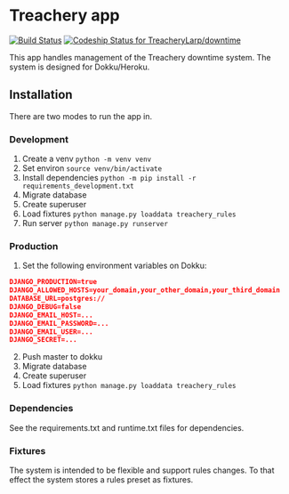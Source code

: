 # Treachery app #
[![Build Status](https://travis-ci.org/TreacheryLarp/downtime.svg?branch=master)](https://travis-ci.org/TreacheryLarp/downtime)
[ ![Codeship Status for TreacheryLarp/downtime](https://codeship.com/projects/c708dbd0-b06f-0133-9188-565ee1f98c10/status?branch=master)](https://codeship.com/projects/132663)

This app handles management of the Treachery downtime system. The system is designed for Dokku/Heroku.

## Installation ##
There are two modes to run the app in.

### Development
1. Create a venv `python -m venv venv`
2. Set environ `source venv/bin/activate`
3. Install dependencies `python -m pip install -r requirements_development.txt`
4. Migrate database
5. Create superuser
6. Load fixtures ```python manage.py loaddata treachery_rules```
7. Run server `python manage.py runserver`

### Production
1. Set the following environment variables on Dokku:
  ```json
  DJANGO_PRODUCTION=true
  DJANGO_ALLOWED_HOSTS=your_domain,your_other_domain,your_third_domain
  DATABASE_URL=postgres://
  DJANGO_DEBUG=false
  DJANGO_EMAIL_HOST=...
  DJANGO_EMAIL_PASSWORD=...
  DJANGO_EMAIL_USER=...
  DJANGO_SECRET=...
  ```
2. Push master to dokku
3. Migrate database
4. Create superuser
5. Load fixtures ```python manage.py loaddata treachery_rules```

### Dependencies ###
See the requirements.txt and runtime.txt files for dependencies.

### Fixtures
The system is intended to be flexible and support rules changes. To that effect the system stores a rules preset as fixtures.
